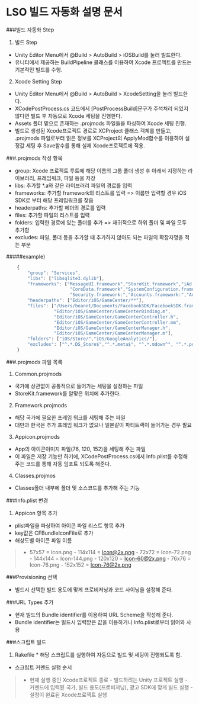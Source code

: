 # LSO 빌드 자동화 설명 문서

###빌드 자동화 Step
1. 빌드 Step
  * Unity Editor Menu에서 @Build > AutoBuild > iOSBuild를 눌러 빌드한다.
  * 유니티에서 제공하는 BuildPipeline 클래스를 이용하여 Xcode 프로젝트를 만드는 기본적인 빌드를 수행.
2. Xcode Setting Step
  * Unity Editor Menu에서 @Build > AutoBuild > XcodeSetting을 눌러 빌드한다.
  * XCodePostProcess.cs 코드에서 [PostProcessBuild]문구가 주석처리 되있지 않다면 빌드 후 자동으로 Xcode 세팅을 진행한다.
  * Assets 폴더 밑으로 존재하는 .projmods 파일들을 파싱하여 Xcode 세팅 진행.
  * 빌드로 생성된 Xcode프로젝트 경로로 XCProject 클래스 객체를 만들고, .projmods 파일로부터 읽은 정보를 XCProject의 ApplyMod함수를 이용하여 설정값 세팅 후 Save함수를 통해 실제 Xcode프로젝트에 적용.

###.projmods 작성 항목
  * group: Xcode 프로젝트 루트에 해당 이름의 그룹 폴더 생성 후 아래서 지정하는 라이브러리, 프레임워크, 파일 등을 저장
  * libs: 추가할 *.a와 같은 라이브러리 파일의 경로를 입력
  * frameworks: 추가할 framework의 리스트를 입력 => 이름만 입력할 경우 iOS SDK로 부터 해당 프레임워크를 찾음
  * headerpaths: 추가할 헤더의 경로를 입력
  * files: 추가할 파일의 리스트를 입력
  * folders: 입력한 경로에 있는 폴더를 추가 => 재귀적으로 하위 폴더 및 파일 모두 추가함
  * excludes: 파일, 폴더 등을 추가할 때 추가하지 않아도 되는 파일의 확장자명을 적는 부분

#####example)

```javascript
    {
        "group": "Services",
        "libs": ["libsqlite3.dylib"],
        "frameworks": ["MessageUI.framework","StoreKit.framework","iAd.framework",
                        "CoreData.framework","SystemConfiguration.framework","Social.framework:",
                        "Security.framework:","Accounts.framework:","AdSupport.framework:"],
        "headerpaths": ["Editor/iOS/GameCenter/**"],
        "files": ["/Users/beannt/Documents/FacebookSDK/FacebookSDK.framework",
                  "Editor/iOS/GameCenter/GameCenterBinding.m",
                  "Editor/iOS/GameCenter/GameCenterController.h",
                  "Editor/iOS/GameCenter/GameCenterController.mm",
                  "Editor/iOS/GameCenter/GameCenterManager.h",
                  "Editor/iOS/GameCenter/GameCenterManager.m"],
        "folders": ["iOS/Store/","iOS/GoogleAnalytics/"],
        "excludes": ["^.*.DS_Store$","^.*.meta$", "^.*.mdown^", "^.*.pdf$", "^.*.svn$"]
    }
```

###.projmods 파일 목록
1. Common.projmods
  * 국가에 상관없이 공통적으로 들어가는 세팅을 설정하는 파일
  * StoreKit.framework를 알맞은 위치에 추가한다.
2. Framework.projmods
  * 해당 국가에 필요한 프레임 워크를 세팅해 주는 파일
  * 대만과 한국은 추가 프레임 워크가 없으나 일본같이 파티트랙이 들어가는 경우 필요
3. Appicon.projmods
  * App의 아이콘이미지 파일(76, 120, 152)을 세팅해 주는 파일
  * 이 파일은 저장 기능만 하기에, XCodePostProcess.cs에서 Info.plist를 수정해 주는 코드를 통해 자동 임포트 되도록 해준다.
4. Classes.projmos
  * Classes폴더 내부에 폴더 및 소스코드를 추가해 주는 기능

###Info.plist 변경
1. Appicon 항목 추가
  * plist파일을 파싱하여 아이콘 파일 리스트 항목 추가
  * key값은 CFBundleIconFile로 추가
  * 해상도별 아이콘 파일 이름
  > - 57x57 = Icon.png
    - 114x114 = Icon@2x.png
    - 72x72 = Icon-72.png
    - 144x144 = Icon-144.png
    - 120x120 = Icon-60@2x.png
    - 76x76 = Icon-76.png
    - 152x152 = Icon-76@2x.png

###Provisioning 선택
  * 빌드시 선택한 빌드 용도에 맞게 프로비저닝과 코드 사이닝을 설정해 준다.

###URL Types 추가
  * 현재 빌드의 Bundle identifier를 이용하여 URL Scheme을 작성해 준다.
  * Bundle identifier는 빌드시 입력받은 값을 이용하거나 Info.plist로부터 읽어와 사용

###스크립트 빌드
  1. Rakefile
	* 해당 스크립트를 실행하여 자동으로 빌드 및 세팅이 진행되도록 함.
  * 스크립트 커멘드 실행 순서
  > - 현재 실행 중인 Xcode프로젝트 종료
    - 빌드하려는 Unity 프로젝트 실행
    - 커멘드에 입력된 국가, 빌드 용도(프로비저닝), 광고 SDK에 맞게 빌드 실행
    - 설정이 완료된 Xcode프로젝트 실행
